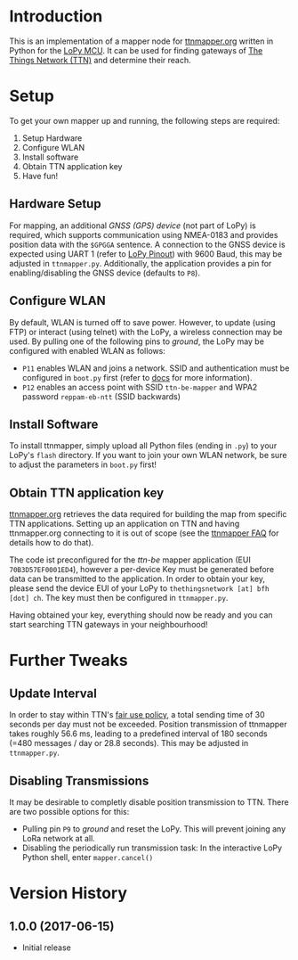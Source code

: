 # Introduction

This is an implementation of a mapper node for [ttnmapper.org](http://ttnmapper.org) written in Python for the [LoPy MCU](https://www.pycom.io/product/lopy). It can be used for finding gateways of [The Things Network (TTN)](https://www.thethingsnetwork.org) and determine their reach.

# Setup

To get your own mapper up and running, the following steps are required:

1. Setup Hardware
2. Configure WLAN
3. Install software
4. Obtain TTN application key
5. Have fun!

## Hardware Setup

For mapping, an additional *GNSS (GPS) device* (not part of LoPy) is required, which supports communication using NMEA-0183 and
provides position data with the `$GPGGA` sentence.
A connection to the GNSS device is expected using UART 1 (refer to [LoPy Pinout](https://docs.pycom.io/pycom_esp32/_downloads/lopy_pinout.pdf)) with 
9600 Baud, this may be adjusted in `ttnmapper.py`.
Additionally, the application provides a pin for enabling/disabling the GNSS device (defaults to `P8`).

## Configure WLAN

By default, WLAN is turned off to save power. However, to update (using FTP) or interact (using telnet) with the LoPy, a wireless connection may be used. By pulling one of the following pins to *ground*, the LoPy may be configured with enabled WLAN as follows:

* `P11` enables WLAN and joins a network. SSID and authentication must be configured in `boot.py` first (refer to [docs](https://docs.pycom.io/pycom_esp32/library/network.WLAN.html) for more information).
* `P12` enables an access point with SSID `ttn-be-mapper` and WPA2 password `reppam-eb-ntt` (SSID backwards)

## Install Software

To install ttnmapper, simply upload all Python files (ending in `.py`) to your LoPy's `flash` directory. 
If you want to join your own WLAN network, be sure to adjust the parameters in `boot.py` first!

## Obtain TTN application key

[ttnmapper.org](http://ttnmapper.org) retrieves the data required for building the map from specific TTN applications.
Setting up an application on TTN and having ttnmapper.org connecting to it is out of scope (see the [ttnmapper FAQ](http://ttnmapper.org/faq.php) for details how to do that). 

The code ist preconfigured for the *ttn-be* mapper application (EUI `70B3D57EF0001ED4`), however a per-device Key must be generated before data can be transmitted to the application. In order to obtain your key, please send the device EUI of your LoPy to `thethingsnetwork [at] bfh [dot] ch`. The key must then be configured in `ttnmapper.py`.

Having obtained your key, everything should now be ready and you can start searching TTN gateways in your neighbourhood!

# Further Tweaks

## Update Interval

In order to stay within TTN's [fair use policy](https://www.thethingsnetwork.org/wiki/LoRaWAN/Duty-Cycle), a total sending time of 30 seconds per day must not be exceeded. Position transmission of ttnmapper takes roughly 56.6 ms, leading to a predefined interval of 180 seconds (=480 messages / day or 28.8 seconds). This may be adjusted in `ttnmapper.py`.

## Disabling Transmissions

It may be desirable to completly disable position transmission to TTN. There are two possible options for this:

* Pulling pin `P9` to *ground* and reset the LoPy. This will prevent joining any LoRa network at all.
* Disabling the periodically run transmission task: In the interactive LoPy Python shell, enter `mapper.cancel()`

# Version History

## 1.0.0 (2017-06-15)
* Initial release
